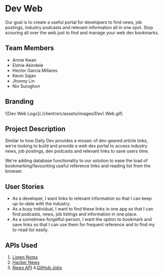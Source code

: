 # Dev Web

Our goal is to create a useful portal for developers to find news, job postings, industry podcasts and relevant information all in one spot. Stop scouring all over the web just to find and manage your web dev bookmarks. 

## Team Members

* Annie Kwan
* Elshie Akindele
* Hector Garcia Millares
* Kevin Sajan
* Jhonny Lin
* Niv Suroghon

## Branding

![Dev Web Logo](./client/src/assets/images/Dev\ Web.gif)

## Project Description

Similar to how Daily Dev provides a mosaic of dev-geared article links, we're looking to build and provide a web dev portal to access industry news, job postings, dev podcasts and relevant links to save users time.

We're adding database functionality to our solution to ease the load of bookmarking/favouriting useful reference links and reading list from the browser.

## User Stories
- As a developer, I want links to relevant information so that I can keep up-to-date with the industry.
- As a busy individual, I want to find these links in one app so that I can find podcasts, news, job listings and information in one place.
- As a sometimes-forgetful-person, I want the option to bookmark and save links so that I can use them for frequent reference and to find my to-read list easily.

## APIs Used

1. [Listen Notes](https://www.listennotes.com/api/docs)
2. [Hacker News](https://github.com/HackerNews/API)
3. [News API](https://newsapi.org/docs)
4.[GitHub Jobs](https://jobs.github.com/api)

